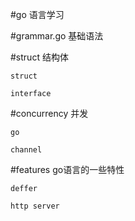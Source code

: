 #go 语言学习

#grammar.go 基础语法

#struct 结构体 

    struct
    
    interface

#concurrency 并发

    go
    
    channel

#features go语言的一些特性

    deffer
    
    http server



